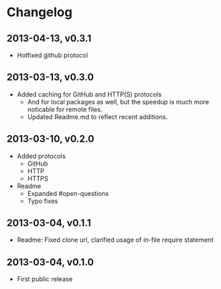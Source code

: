 # Changelog


## 2013-04-13, v0.3.1
- Hotfixed github protocol


## 2013-03-13, v0.3.0
- Added caching for GitHub and HTTP(S) protocols
    - And for local packages as well, but the speedup is much more
        noticable for remote files.
    - Updated Readme.md to reflect recent additions.


## 2013-03-10, v0.2.0
- Added protocols
    - GitHub
    - HTTP
    - HTTPS
- Readme
    - Expanded #open-questions
    - Typo fixes


## 2013-03-04, v0.1.1
- Readme: Fixed clone url, clarified usage of in-file require statement


## 2013-03-04, v0.1.0
- First public release

